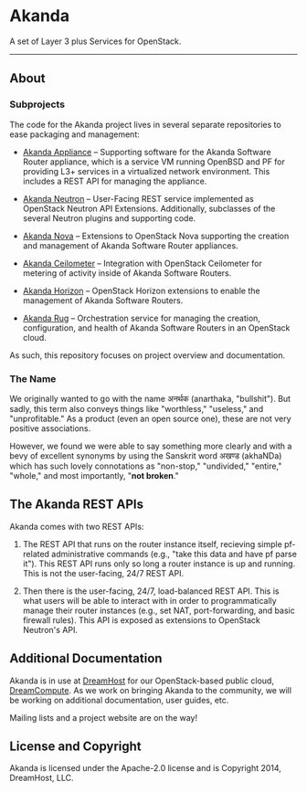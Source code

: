 # Akanda

A set of Layer 3 plus Services for OpenStack.

----

## About

### Subprojects

The code for the Akanda project lives in several separate repositories to ease
packaging and management:

  * [Akanda Appliance](https://github.com/dreamhost/akanda-appliance) –
    Supporting software for the Akanda Software Router appliance, which is a
    service VM running OpenBSD and PF for providing L3+ services in a
    virtualized network environment. This includes a REST API for managing the
    appliance.

  * [Akanda Neutron](https://github.com/dreamhost/akanda-quantum) – User-Facing
    REST service implemented as OpenStack Neutron API Extensions. Additionally,
    subclasses of the several Neutron plugins and supporting code.

  * [Akanda Nova](https://github.com/dreamhost/akanda-nova) – Extensions to
    OpenStack Nova supporting the creation and management of Akanda Software
    Router appliances.

  * [Akanda Ceilometer](https://github.com/dreamhost/akanda-ceilometer)
    – Integration with OpenStack Ceilometer for metering of activity inside of
    Akanda Software Routers.
  
  * [Akanda Horizon](https://github.com/dreamhost/akanda-horizon) – OpenStack
    Horizon extensions to enable the management of Akanda Software Routers.

  * [Akanda Rug](https://github.com/dreamhost/akanda-rug) – Orchestration
    service for managing the creation, configuration, and health of Akanda
    Software Routers in an OpenStack cloud.

As such, this repository focuses on project overview and documentation.

### The Name

We originally wanted to go with the name अनर्थक (anarthaka, "bullshit"). But
sadly, this term also conveys things like "worthless," "useless," and
"unprofitable." As a product (even an open source one), these are not very
positive associations.

However, we found we were able to say something more clearly and with a bevy of
excellent synonyms by using the Sanskrit word अखण्ड (akhaNDa) which has such
lovely connotations as "non-stop," "undivided," "entire," "whole," and most
importantly, "**not broken**."

## The Akanda REST APIs

Akanda comes with two REST APIs:

1. The REST API that runs on the router instance itself, recieving simple
   pf-related administrative commands (e.g., "take this data and have pf parse
   it"). This REST API runs only so long a router instance is up and running.
   This is not the user-facing, 24/7 REST API.

2. Then there is the user-facing, 24/7, load-balanced REST API. This is what
   users will be able to interact with in order to programmatically manage their
   router instances (e.g., set NAT, port-forwarding, and basic firewall rules).
   This API is exposed as extensions to OpenStack Neutron's API.

## Additional Documentation

Akanda is in use at [DreamHost](http://dreamhost.com) for our OpenStack-based
public cloud, [DreamCompute](http://dreamhost.com/cloud/dreamcompute). As we
work on bringing Akanda to the community, we will be working on additional
documentation, user guides, etc.

Mailing lists and a project website are on the way!

## License and Copyright

Akanda is licensed under the Apache-2.0 license and is Copyright 2014,
DreamHost, LLC.
